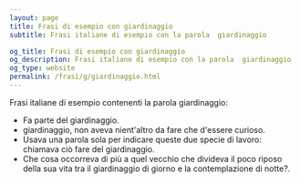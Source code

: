 ```yaml
---
layout: page
title: Frasi di esempio con giardinaggio 
subtitle: Frasi italiane di esempio con la parola  giardinaggio

og_title: Frasi di esempio con giardinaggio 
og_description: Frasi italiane di esempio con la parola  giardinaggio
og_type: website
permalink: /frasi/g/giardinaggio.html
---
```


Frasi italiane di esempio contenenti la parola giardinaggio:


- Fa parte del giardinaggio.
- giardinaggio, non aveva nient'altro da fare che d'essere curioso.
- Usava una parola sola per indicare queste due specie di lavoro: chiamava ciò fare del giardinaggio.
- Che cosa occorreva di più a quel vecchio che divideva il poco riposo della sua vita tra il giardinaggio di giorno e la contemplazione di notte?.
